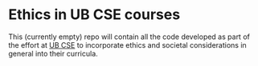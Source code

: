 # Ethics in UB CSE courses

This (currently empty) repo will contain all the code developed as part of the effort at [UB CSE](https://engineering.buffalo.edu/computer-science-engineering.html) to incorporate ethics and societal considerations in general into their curricula.
